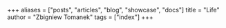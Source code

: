 +++
aliases = ["posts", "articles", "blog", "showcase", "docs"]
title = "Life"
author = "Zbigniew Tomanek"
tags = ["index"]
+++

